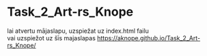 # Task_2_Art-rs_Knope

lai atvertu mājaslapu, uzspiežat uz index.html failu
<br>
vai uzspiežot uz šīs majaslapas https://aknope.github.io/Task_2_Art-rs_Knope/
